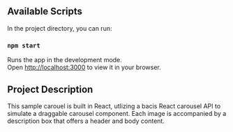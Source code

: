 ## Available Scripts

In the project directory, you can run:

### `npm start`

Runs the app in the development mode.\
Open [http://localhost:3000](http://localhost:3000) to view it in your browser.

## Project Description

This sample carouel is built in React, utlizing a bacis React carousel API to simulate a draggable carousel component.
Each image is accompanied by a description box that offers a header and body content.
